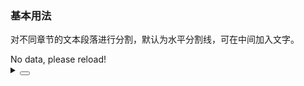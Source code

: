 ### 基本用法

对不同章节的文本段落进行分割，默认为水平分割线，可在中间加入文字。

<div class="cell-demo vp-raw">
  <yc-empty>
    <template #image>
      <icon-exclamation-circle-fill />
    </template>
    No data, please reload!
  </yc-empty>
</div>

<details>
<summary>
 <button class="code-btn"  >
    <icon-code />
 </button>
</summary>

```vue
<template>
  <yc-empty>
    <template #image>
      <icon-exclamation-circle-fill />
    </template>
    No data, please reload!
  </yc-empty>
</template>
```

</details>
